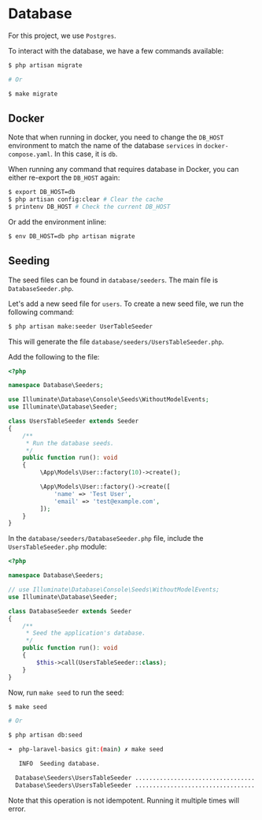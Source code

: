 # Database


For this project, we use `Postgres`.


To interact with the database, we have a few commands available:

```bash
$ php artisan migrate

# Or

$ make migrate
```


## Docker


Note that when running in docker, you need to change the `DB_HOST` environment to match the name of the database `services` in `docker-compose.yaml`. In this case, it is `db`.

When running any command that requires database in Docker, you can either re-export the `DB_HOST` again:

```bash
$ export DB_HOST=db
$ php artisan config:clear # Clear the cache
$ printenv DB_HOST # Check the current DB_HOST
```

Or add the environment inline:

```bash
$ env DB_HOST=db php artisan migrate
```


## Seeding


The seed files can be found in `database/seeders`. The main file is `DatabaseSeeder.php`.



Let's add a new seed file for `users`. To create a new seed file, we run the following command:

```bash
$ php artisan make:seeder UserTableSeeder
```


This will generate the file `database/seeders/UsersTableSeeder.php`.


Add the following to the file:

```php
<?php

namespace Database\Seeders;

use Illuminate\Database\Console\Seeds\WithoutModelEvents;
use Illuminate\Database\Seeder;

class UsersTableSeeder extends Seeder
{
    /**
     * Run the database seeds.
     */
    public function run(): void
    {
         \App\Models\User::factory(10)->create();

         \App\Models\User::factory()->create([
             'name' => 'Test User',
             'email' => 'test@example.com',
         ]);
    }
}
```


In the `database/seeders/DatabaseSeeder.php` file, include the `UsersTableSeeder.php` module:

```php
<?php

namespace Database\Seeders;

// use Illuminate\Database\Console\Seeds\WithoutModelEvents;
use Illuminate\Database\Seeder;

class DatabaseSeeder extends Seeder
{
    /**
     * Seed the application's database.
     */
    public function run(): void
    {
        $this->call(UsersTableSeeder::class);
    }
}
```

Now, run `make seed` to run the seed:

```bash
$ make seed

# Or

$ php artisan db:seed
```


```bash
➜  php-laravel-basics git:(main) ✗ make seed

   INFO  Seeding database.

  Database\Seeders\UsersTableSeeder ........................................................................................................ RUNNING
  Database\Seeders\UsersTableSeeder ................................................................................................. 437.56 ms DONE

```


Note that this operation is not idempotent. Running it multiple times will error.
